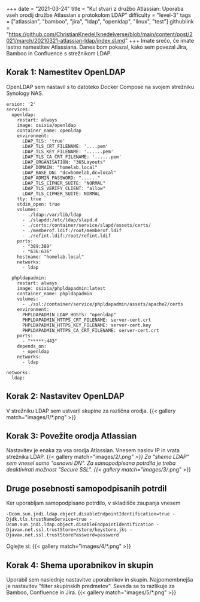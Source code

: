 +++
date = "2021-03-24"
title = "Kul stvari z družbo Atlassian: Uporaba vseh orodij družbe Atlassian s protokolom LDAP"
difficulty = "level-3"
tags = ["atlassian", "bamboo", "jira", "ldap", "openldap", "linux", "test"]
githublink = "https://github.com/ChristianKnedel/knedelverse/blob/main/content/post/2021/march/20210321-atlassian-ldap/index.sl.md"
+++
Imate srečo, če imate lastno namestitev Atlassiana. Danes bom pokazal, kako sem povezal Jira, Bamboo in Confluence s strežnikom LDAP.
## Korak 1: Namestitev OpenLDAP
OpenLDAP sem nastavil s to datoteko Docker Compose na svojem strežniku Synology NAS.
```
ersion: '2'
services:
  openldap:
    restart: always
    image: osixia/openldap
    container_name: openldap
    environment:
      LDAP_TLS: 'true'
      LDAP_TLS_CRT_FILENAME: '....pem'
      LDAP_TLS_KEY_FILENAME: '......pem'
      LDAP_TLS_CA_CRT_FILENAME: '......pem'
      LDAP_ORGANISATION: "365Layouts"
      LDAP_DOMAIN: "homelab.local"
      LDAP_BASE_DN: "dc=homelab,dc=local"
      LDAP_ADMIN_PASSWORD: "......"
      LDAP_TLS_CIPHER_SUITE: "NORMAL"
      LDAP_TLS_VERIFY_CLIENT: "allow"
      LDAP_TLS_CIPHER_SUITE: NORMAL
    tty: true
    stdin_open: true
    volumes:
      - ./ldap:/var/lib/ldap
      - ./slapdd:/etc/ldap/slapd.d
      - ./certs:/container/service/slapd/assets/certs/
      - ./memberof.ldif:/root/memberof.ldif
      - ./refint.ldif:/root/refint.ldif
    ports:
      - "389:389"
      - "636:636"
    hostname: "homelab.local"
    networks:
      - ldap

  phpldapadmin:
    restart: always
    image: osixia/phpldapadmin:latest
    container_name: phpldapadmin
    volumes:
      - ./ssl:/container/service/phpldapadmin/assets/apache2/certs
    environment:
      PHPLDAPADMIN_LDAP_HOSTS: "openldap"
      PHPLDAPADMIN_HTTPS_CRT_FILENAME: server-cert.crt
      PHPLDAPADMIN_HTTPS_KEY_FILENAME: server-cert.key
      PHPLDAPADMIN_HTTPS_CA_CRT_FILENAME: server-cert.crt
    ports:
      - "*****:443"
    depends_on:
      - openldap
    networks:
      - ldap

networks:
  ldap:

```

## Korak 2: Nastavitev OpenLDAP
V strežniku LDAP sem ustvaril skupine za različna orodja.
{{< gallery match="images/1/*.png" >}}

## Korak 3: Povežite orodja Atlassian
Nastavitev je enaka za vsa orodja Atlassian. Vnesem naslov IP in vrata strežnika LDAP.
{{< gallery match="images/2/*.png" >}}
Za "shemo LDAP" sem vnesel samo "osnovni DN". Za samopodpisana potrdila je treba deaktivirati možnost "Secure SSL".
{{< gallery match="images/3/*.png" >}}

## Druge posebnosti samopodpisanih potrdil
Ker uporabljam samopodpisano potrdilo, v skladišče zaupanja vnesem
```
-Dcom.sun.jndi.ldap.object.disableEndpointIdentification=true -Djdk.tls.trustNameService=true -Dcom.sun.jndi.ldap.object.disableEndpointIdentification -Djavax.net.ssl.trustStore=/store/keystore.jks -Djavax.net.ssl.trustStorePassword=password

```
Oglejte si:
{{< gallery match="images/4/*.png" >}}

## Korak 4: Shema uporabnikov in skupin
Uporabil sem naslednje nastavitve uporabnikov in skupin. Najpomembnejša je nastavitev "filter skupinskih predmetov". Seveda se to razlikuje za Bamboo, Confluence in Jira.
{{< gallery match="images/5/*.png" >}}